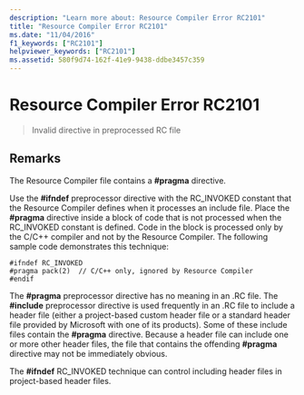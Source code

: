 ```yaml
---
description: "Learn more about: Resource Compiler Error RC2101"
title: "Resource Compiler Error RC2101"
ms.date: "11/04/2016"
f1_keywords: ["RC2101"]
helpviewer_keywords: ["RC2101"]
ms.assetid: 580f9d74-162f-41e9-9438-ddbe3457c359
---
```

# Resource Compiler Error RC2101

> Invalid directive in preprocessed RC file

## Remarks

The Resource Compiler file contains a **#pragma** directive.

Use the **#ifndef** preprocessor directive with the RC_INVOKED constant that the Resource Compiler defines when it processes an include file. Place the **#pragma** directive inside a block of code that is not processed when the RC_INVOKED constant is defined. Code in the block is processed only by the C/C++ compiler and not by the Resource Compiler. The following sample code demonstrates this technique:

```
#ifndef RC_INVOKED
#pragma pack(2)  // C/C++ only, ignored by Resource Compiler
#endif
```

The **#pragma** preprocessor directive has no meaning in an .RC file. The **#include** preprocessor directive is used frequently in an .RC file to include a header file (either a project-based custom header file or a standard header file provided by Microsoft with one of its products). Some of these include files contain the **#pragma** directive. Because a header file can include one or more other header files, the file that contains the offending **#pragma** directive may not be immediately obvious.

The **#ifndef** RC_INVOKED technique can control including header files in project-based header files.
